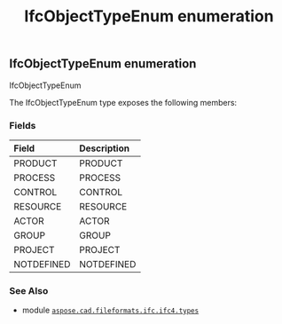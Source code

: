 ﻿---
title: IfcObjectTypeEnum enumeration
second_title: Aspose.CAD for Python via .NET API References
description: 
type: docs
weight: 3080
url: /aspose.cad.fileformats.ifc.ifc4.types/ifcobjecttypeenum/
is_root: false
---

## IfcObjectTypeEnum enumeration

IfcObjectTypeEnum



The IfcObjectTypeEnum type exposes the following members:

### Fields
| Field | Description |
| :- | :- |
| PRODUCT | PRODUCT |
| PROCESS | PROCESS |
| CONTROL | CONTROL |
| RESOURCE | RESOURCE |
| ACTOR | ACTOR |
| GROUP | GROUP |
| PROJECT | PROJECT |
| NOTDEFINED | NOTDEFINED |



### See Also
* module [`aspose.cad.fileformats.ifc.ifc4.types`](..)

